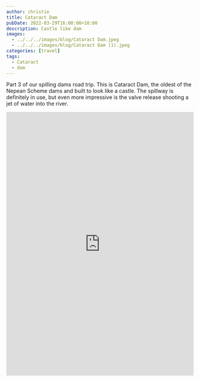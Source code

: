 ```yaml
---
author: christie
title: Cataract Dam
pubDate: 2022-03-29T16:00:00+10:00
description: Castle like dam
images:
  - ../../../images/blog/Cataract Dam.jpeg
  - ../../../images/blog/Cataract Dam (1).jpeg
categories: [travel]
tags:
  - Cataract
  - dam
---
```


Part 3 of our spilling dams road trip. This is Cataract Dam, the oldest of the Nepean Scheme dams and built to look like a castle. The spillway is definitely in use, but even more impressive is the valve release shooting a jet of water into the river.

<iframe src="https://www.facebook.com/plugins/post.php?href=https%3A%2F%2Fwww.facebook.com%2Fchris1.tham%2Fposts%2Fpfbid0h5KzVbguVb7X3mfAwfYmrW6pQm9HGNemvYAvdg7YQWdcwg8sBp62apveuHGkxJejl&show_text=true&width=500" width="500" height="703" style="border:none;overflow:hidden" scrolling="no" frameborder="0" allowfullscreen="true" allow="autoplay; clipboard-write; encrypted-media; picture-in-picture; web-share"></iframe>

